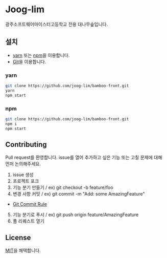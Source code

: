 # Joog-lim

광주소프트웨어마이스터고등학교 전용 대나무숲입니다.

## 설치

- [yarn](https://yarnpkg.com/) 또는 [npm](https://www.npmjs.com/)을 이용합니다.
- [Git](https://git-scm.com/)을 이용합니다.

### yarn 

```bash
git clone https://github.com/joog-lim/bamboo-front.git
yarn
npm start
```

### npm

```bash
git clone https://github.com/joog-lim/bamboo-front.git
npm i
npm start
```

## Contributing
Pull request를 환영합니다. issue를 열어 추가하고 싶은 기능 또는 고칠 문제에 대해 먼저 논의해주세요.

1. issue 생성
2. 프로젝트 포크
3. 기능 분기 만들기 / ex) git checkout -b feature/foo
4. 변경 사항 커밋 / ex) git commit -m "Add: some AmazingFeature"
  - [Git Commit Rule](https://kindhearted-trillium-8f3.notion.site/61990ac9bf5e496196925b6336377d5a)
5. 기능 분기로 푸시 / ex) git push origin feature/AmazingFeature
6. 풀 리퀘스트 열기

## License
[MIT](https://choosealicense.com/licenses/mit/)을 채택합니다.
